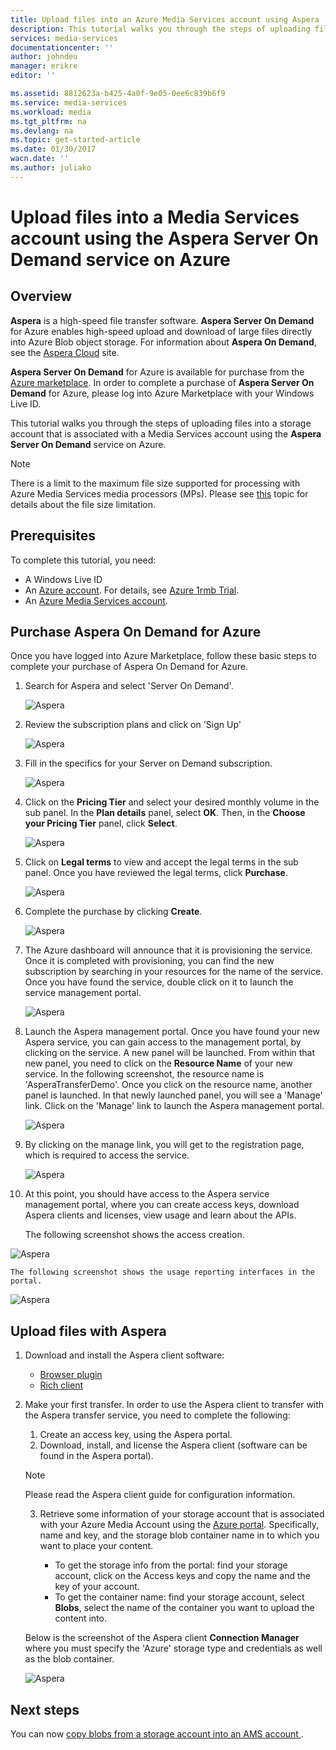 ```yaml
---
title: Upload files into an Azure Media Services account using Aspera | Azure
description: This tutorial walks you through the steps of uploading files into a storage account that is associated with a Media Services account using the **Aspera Server On Demand** service on Azure.
services: media-services
documentationcenter: ''
author: johndeu
manager: erikre
editor: ''

ms.assetid: 8812623a-b425-4a0f-9e05-0ee6c839b6f9
ms.service: media-services
ms.workload: media
ms.tgt_pltfrm: na
ms.devlang: na
ms.topic: get-started-article
ms.date: 01/30/2017
wacn.date: ''
ms.author: juliako
---
```


# Upload files into a Media Services account using the Aspera Server On Demand service on Azure

## Overview

**Aspera** is a high-speed file transfer software. **Aspera Server On Demand** for Azure enables high-speed upload and download of large files directly into Azure Blob object storage. For information about **Aspera On Demand**, see the [Aspera Cloud](http://cloud.asperasoft.com/) site. 

**Aspera Server On Demand** for Azure is available for purchase from the [Azure marketplace](/marketplace/). In order to complete a purchase of **Aspera Server On Demand** for Azure, please log into Azure Marketplace with your Windows Live ID.

This tutorial walks you through the steps of uploading files into a storage account that is associated with a Media Services account using the **Aspera Server On Demand** service on Azure. 

>[!NOTE]
>There is a limit to the maximum file size supported for processing with Azure Media Services media processors (MPs). Please see [this](./media-services-quotas-and-limitations.md) topic for details about the file size limitation.
>

## Prerequisites 

To complete this tutorial, you need:

* A Windows Live ID
* An [Azure account](https://azure.cn). For details, see [Azure 1rmb Trial](https://www.azure.cn/pricing/1rmb-trial/). 
* An [Azure Media Services account](./media-services-portal-create-account.md).

## Purchase Aspera On Demand for Azure

Once you have logged into Azure Marketplace,  follow these basic steps to complete your purchase of Aspera On Demand for Azure.

1. Search for Aspera and select 'Server On Demand'.

   ![Aspera](./media/media-services-upload-files-with-aspera/media-services-upload-files-with-aspera001.png)

2. Review the subscription plans and click on 'Sign Up'

   ![Aspera](./media/media-services-upload-files-with-aspera/media-services-upload-files-with-aspera002.png)

3. Fill in the specifics for your Server on Demand subscription.

   ![Aspera](./media/media-services-upload-files-with-aspera/media-services-upload-files-with-aspera003.png)

4. Click on the **Pricing Tier** and select your desired monthly volume in the sub panel. In the **Plan details** panel, select **OK**. Then, in the **Choose your Pricing Tier** panel, click **Select**.

   ![Aspera](./media/media-services-upload-files-with-aspera/media-services-upload-files-with-aspera004.png)

5. Click on **Legal terms** to view and accept the legal terms in the sub panel. Once you have reviewed the legal terms, click **Purchase**.

   ![Aspera](./media/media-services-upload-files-with-aspera/media-services-upload-files-with-aspera005.png)

6. Complete the purchase by clicking **Create**.

   ![Aspera](./media/media-services-upload-files-with-aspera/media-services-upload-files-with-aspera006.png)

7. The Azure dashboard will announce that it is provisioning the service.  Once it is completed with provisioning, you can find the new subscription by searching in your resources for the name of the service. Once you have found the service, double click on it to launch the service management portal.

   ![Aspera](./media/media-services-upload-files-with-aspera/media-services-upload-files-with-aspera007.png)

8. Launch the Aspera management portal. Once you have found your new Aspera service, you can gain access to the management portal, by clicking on the service.  A new panel will be launched. From within that new panel, you need to click on the **Resource Name** of your new service.  In the following screenshot, the resource name is 'AsperaTransferDemo'. Once you click on the resource name, another panel is launched. In that newly launched panel, you will see a 'Manage' link. Click on the 'Manage' link to launch the Aspera management portal.

   ![Aspera](./media/media-services-upload-files-with-aspera/media-services-upload-files-with-aspera008.png)

9. By clicking on the manage link, you will get to the registration page, which is required to access the service.

   ![Aspera](./media/media-services-upload-files-with-aspera/media-services-upload-files-with-aspera009.png)

10. At this point, you should have access to the Aspera service management portal, where you can create access keys, download Aspera clients and licenses, view usage and learn about the APIs.

    The following screenshot shows the access creation. 

   ![Aspera](./media/media-services-upload-files-with-aspera/media-services-upload-files-with-aspera010.png)

    The following screenshot shows the usage reporting interfaces in the portal. 

   ![Aspera](./media/media-services-upload-files-with-aspera/media-services-upload-files-with-aspera011.png)

## Upload files with Aspera

1. Download and install the Aspera client software:

    * [Browser plugin](http://downloads.asperasoft.com/connect2/)
    * [Rich client](http://downloads.asperasoft.com/en/downloads/2)

2. Make your first transfer. In order to use the Aspera client to transfer with the Aspera transfer service, you need to complete the following: 

    1. Create an access key, using the Aspera portal.  
    2. Download, install, and license the Aspera client (software can be found in the Aspera portal).  

    >[!NOTE]
    >Please read the Aspera client guide for configuration information.

    3. Retrieve some information of your storage account that is associated with your Azure Media Account using the [Azure portal](https://portal.azure.cn/). Specifically, name and key, and the storage blob container name in to which you want to place your content. 

        * To get the storage info from the portal: find your storage account, click on the Access keys and copy the name and the key of your account.
        * To get the container name: find your storage account, select **Blobs**, select the name of the container you want to upload the content into. 

    Below is the screenshot of the Aspera client **Connection Manager** where you must specify the 'Azure' storage type and credentials as well as the blob container.

    ![Aspera](./media/media-services-upload-files-with-aspera/media-services-upload-files-with-aspera012.png)

## Next steps

You can now [copy blobs from a storage account into an AMS account ](./media-services-copying-existing-blob.md#copy-blobs-from-a-storage-account-into-an-ams-account).